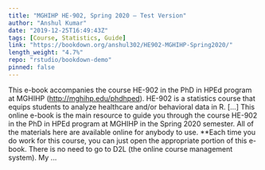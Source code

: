 ```yaml
---
title: "MGHIHP HE-902, Spring 2020 – Test Version"
author: "Anshul Kumar"
date: "2019-12-25T16:49:43Z"
tags: [Course, Statistics, Guide]
link: "https://bookdown.org/anshul302/HE902-MGHIHP-Spring2020/"
length_weight: "4.7%"
repo: "rstudio/bookdown-demo"
pinned: false
---
```


This e-book accompanies the course HE-902 in the PhD in HPEd program at MGHIHP (http://mghihp.edu/phdhped). HE-902 is a statistics course that equips students to analyze healthcare and/or behavioral data in R. [...] This online e-book is the main resource to guide you through the course HE-902 in the PhD in HPEd program at MGHIHP in the Spring 2020 semester. All of the materials here are available online for anybody to use. **Each time you do work for this course, you can just open the appropriate portion of this e-book. There is no need to go to D2L (the online course management system). My ...
